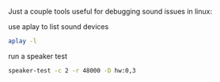Just a couple tools useful for debugging sound issues in linux:

use aplay to list sound devices

```sh
aplay -l
```

run a speaker test

```sh
speaker-test -c 2 -r 48000 -D hw:0,3
```
